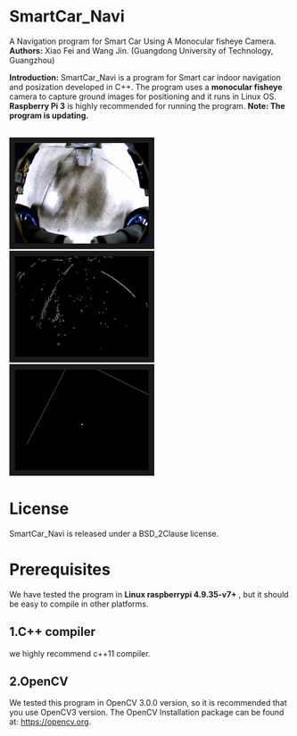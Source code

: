 # SmartCar_Navi
A Navigation program for Smart Car Using A Monocular fisheye Camera.  
**Authors:** Xiao Fei and Wang Jin. (Guangdong University of Technology, Guangzhou)  

**Introduction:** SmartCar_Navi is a program for Smart car indoor navigation and posization developed in C++. The program uses a **monocular fisheye** camera to capture ground images for positioning and it runs in Linux OS. **Raspberry Pi 3** is highly recommended for running the program. **Note: The program is updating.**  

\
<img src="https://github.com/siyemuxu888/SmartCar_Navi/raw/master/sample1.png" width="240" height="180" border="10" />
<img src="https://github.com/siyemuxu888/SmartCar_Navi/raw/master/sample2.png" width="240" height="180" border="10" />
<img src="https://github.com/siyemuxu888/SmartCar_Navi/raw/master/sample3.png" width="240" height="180" border="10" />


# License  
SmartCar_Navi is released under a BSD_2Clause license.

# Prerequisites  
We have tested the program in **Linux raspberrypi 4.9.35-v7+** , but it should be easy to compile in other platforms.

## 1.C++ compiler  
we highly recommend c++11 compiler.

## 2.OpenCV  
We tested this program in OpenCV 3.0.0 version, so it is recommended that you use OpenCV3 version. The OpenCV Installation package can be found at: https://opencv.org.
